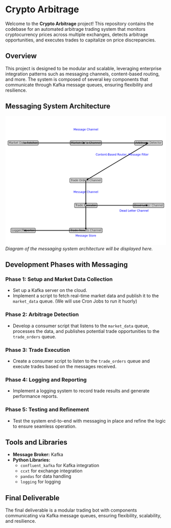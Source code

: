 # Crypto Arbitrage

Welcome to the **Crypto Arbitrage** project! This repository contains the codebase for an automated arbitrage trading system that monitors cryptocurrency prices across multiple exchanges, detects arbitrage opportunities, and executes trades to capitalize on price discrepancies.

## Overview

This project is designed to be modular and scalable, leveraging enterprise integration patterns such as messaging channels, content-based routing, and more. The system is composed of several key components that communicate through Kafka message queues, ensuring flexibility and resilience.

## Messaging System Architecture

![Messaging System Diagram](media/message_diagram.png)  
*Diagram of the messaging system architecture will be displayed here.*

## Development Phases with Messaging

### Phase 1: Setup and Market Data Collection

- Set up a Kafka server on the cloud.
- Implement a script to fetch real-time market data and publish it to the `market_data` queue. (We will use Cron Jobs to run it huorly)

### Phase 2: Arbitrage Detection

- Develop a consumer script that listens to the `market_data` queue, processes the data, and publishes potential trade opportunities to the `trade_orders` queue.

### Phase 3: Trade Execution

- Create a consumer script to listen to the `trade_orders` queue and execute trades based on the messages received.

### Phase 4: Logging and Reporting

- Implement a logging system to record trade results and generate performance reports.

### Phase 5: Testing and Refinement

- Test the system end-to-end with messaging in place and refine the logic to ensure seamless operation.

## Tools and Libraries

- **Message Broker:** Kafka
- **Python Libraries:**
  - `confluent_kafka` for Kafka integration
  - `ccxt` for exchange integration
  - `pandas` for data handling
  - `logging` for logging

## Final Deliverable

The final deliverable is a modular trading bot with components communicating via Kafka message queues, ensuring flexibility, scalability, and resilience.
